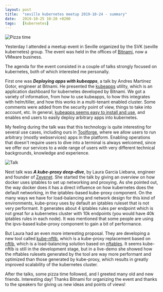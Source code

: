 ```yaml
---
layout: post
title:  "seville kubernetes meetup 2019-10-24 - summary"
date:   2019-10-25 10:28 +0200
tags:	[kubernetes]
---
```


![Pizza time][pizzas]

Yesterday I attended a meetup event in Seville organized by the SVK (seville
kubernetes) group. The event was held in the offices of [Bitnami][bitnami], now
a VMware business.

The agenda for the event consisted in a couple of talks strongly focused on 
kubernetes, both of which interested me personally.

<!--more-->

First one was ***Deploying apps with kubeapps***, a talk by Andres Martinez
Gotor, engineer at Bitnami. He presented the [kubeapps][kubeapps] utility,
which is an application dashboard for kubernetes developed by Bitnami.
We got a variety of information, from how to use kubeapps, to how this
integrates with helm/tiller, and how this works in a multi-tenant enabled
cluster. Some comments were added from the security point of view, things to
take into account, etc. In general, [kubeapps seems easy to install and use][install],
and enables end users to easily deploy arbitrary apps into kubernetes.

My feeling during the talk was that this technology is quite interesting for
several use cases, including ours in [Toolforge][toolforge], where we allow
users to run arbitrary (mostly webservices) apps in the platform. Enabling
operations that doesn't require users to dive into a terminal is always
welcomed, since we offer our services to a wide range of users with very
different technical backgrounds, knowledge and experience.

![Talk][talk]

Next talk was ***A kube-proxy deep-dive***, by Laura Garcia Liebana, engineer
and founder of [Zevenet][zevenet]. She started the talk by giving an overview
on how docker uses iptables to set up networking and proxying. As she pointed
out, the way docker does it has a direct influence on how kubernetes does the
default networking, in the iptables-based kube-proxy component.
On the many ways we have for load-balancing and network design for
this kind of environments, kube-proxy uses by default an iptables ruleset that
is not very performant. It generates about 4 iptables rules per endpoint which
is not great for a kubernetes cluster with 10k endpoints (you would have 40k 
iptables rules in each node). It was mentioned that some people are using
the ipvs-based kube-proxy component to gain a bit of performance.

But Laura had an even more interesting proposal. They are developing a new tool
called [kube-nftlb][kube-nftlb], which is a kube-proxy replacement based on
[nftlb][nftlb], which is a load-balancing solution based on [nftables][nftables].
It seems kube-nftlb is still in the development stage, but in a live-demo she
showed how the nftables rulesets generated by the tool are way more performant
and optimized than those generated by kube-proxy, which results in greatly
improved scalability of the kubernetes cluster.

After the talks, some pizza time followed, and I greeted many old and new
friends. Interesting day! Thanks Bitnami for organizing the event and thanks
to the speakers for giving us new ideas and points of views!


[bitnami]:	https://bitnami.com/
[kubeapps]:	https://kubeapps.com/
[install]:	https://engineering.bitnami.com/articles/kubeapps-advantages-a-complete-overview.html
[toolforge]:	https://wikitech.wikimedia.org/wiki/Portal:Toolforge
[zevenet]:	https://zevenet.com/
[kube-nftlb]:	https://github.com/zevenet/kube-nftlb
[nftlb]:	https://github.com/zevenet/nftlb
[nftables]:	https://wiki.nftables.org/
[pizzas]:	{{site.url}}/assets/20191025-k8s-meetup-pizzas.png
[talk]:		{{site.url}}/assets/20191025-k8s-meetup-talk.png
